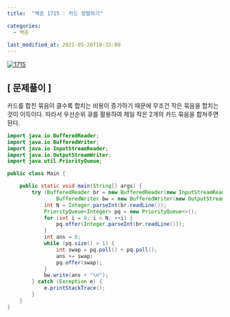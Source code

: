 ```yaml
---
title:  "백준 1715 : 카드 정렬하기"

categories:
  - 백준
  
last_modified_at: 2021-05-20T18:35:00
---
```


[![1715](https://user-images.githubusercontent.com/53072057/118924255-cad2ee00-b977-11eb-85fd-234003e5ecf7.JPG)](https://www.acmicpc.net/problem/1715)  

<h2>[ 문제풀이 ]</h2>  
카드를 합친 묶음이 클수록 합치는 비용이 증가하기 때문에 무조건 작은 묶음을 합치는 것이 이득이다. 따라서 우선순위 큐를 활용하여 제일 작은 2개의 카드 묶음을 합쳐주면 된다.  

```java
import java.io.BufferedReader;
import java.io.BufferedWriter;
import java.io.InputStreamReader;
import java.io.OutputStreamWriter;
import java.util.PriorityQueue;

public class Main {

	public static void main(String[] args) {
		try (BufferedReader br = new BufferedReader(new InputStreamReader(System.in));
				BufferedWriter bw = new BufferedWriter(new OutputStreamWriter(System.out))){
			int N = Integer.parseInt(br.readLine());
			PriorityQueue<Integer> pq = new PriorityQueue<>();
			for (int i = 0; i < N; ++i) {
				pq.offer(Integer.parseInt(br.readLine()));
			}
			int ans = 0;
			while (pq.size() > 1) {
				int swap = pq.poll() + pq.poll();
				ans += swap;
				pq.offer(swap);
			}
			bw.write(ans + "\n");
		} catch (Exception e) {
			e.printStackTrace();
		}
	}
}
```
